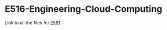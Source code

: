 # E516-Engineering-Cloud-Computing

Link to all the files for [E561](https://indiana-my.sharepoint.com/:f:/g/personal/anpenma_iu_edu/ErxlboKYg-BFu9GANEo_TswBSePb3mSheR3WuojdWVgrWg?e=ld2tnP)
